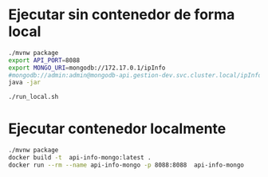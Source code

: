# Ejecutar sin contenedor de forma local

~~~ bash
./mvnw package
export API_PORT=8088
export MONGO_URI=mongodb://172.17.0.1/ipInfo
#mongodb://admin:admin@mongodb-api.gestion-dev.svc.cluster.local/ipInfo
java -jar 
~~~

~~~ bash
./run_local.sh
~~~

# Ejecutar contenedor localmente

~~~ bash
./mvnw package
docker build -t  api-info-mongo:latest .
docker run --rm --name api-info-mongo -p 8088:8088  api-info-mongo
~~~




